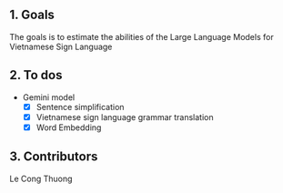 ## 1. Goals
The goals is to estimate the abilities of the Large Language Models for Vietnamese Sign Language

## 2. To dos
- Gemini model
    - [x] Sentence simplification
    - [x] Vietnamese sign language grammar translation
    - [x] Word Embedding

## 3. Contributors
Le Cong Thuong